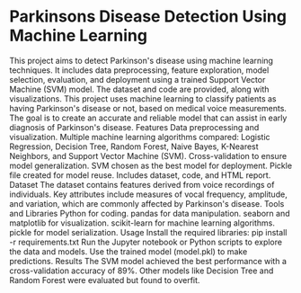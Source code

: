 # Parkinsons Disease Detection Using Machine Learning
This project aims to detect Parkinson's disease using machine learning techniques. It includes data preprocessing, feature exploration, model selection, evaluation, and deployment using a trained Support Vector Machine (SVM) model. The dataset and code are provided, along with visualizations. This project uses machine learning to classify patients as having Parkinson's disease or not, based on medical voice measurements. The goal is to create an accurate and reliable model that can assist in early diagnosis of Parkinson's disease.
Features
Data preprocessing and visualization.
Multiple machine learning algorithms compared:
Logistic Regression, Decision Tree, Random Forest, Naive Bayes, K-Nearest Neighbors, and Support Vector Machine (SVM).
Cross-validation to ensure model generalization.
SVM chosen as the best model for deployment.
Pickle file created for model reuse.
Includes dataset, code, and HTML report.
Dataset
The dataset contains features derived from voice recordings of individuals. Key attributes include measures of vocal frequency, amplitude, and variation, which are commonly affected by Parkinson's disease.
Tools and Libraries
Python for coding.
pandas for data manipulation.
seaborn and matplotlib for visualization.
scikit-learn for machine learning algorithms.
pickle for model serialization.
Usage
Install the required libraries: pip install -r requirements.txt
Run the Jupyter notebook or Python scripts to explore the data and models.
Use the trained model (model.pkl) to make predictions.
Results
The SVM model achieved the best performance with a cross-validation accuracy of 89%. Other models like Decision Tree and Random Forest were evaluated but found to overfit.
